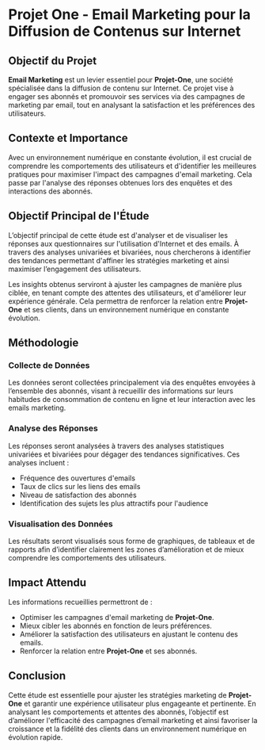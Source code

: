 # Projet One - Email Marketing pour la Diffusion de Contenus sur Internet

## Objectif du Projet

**Email Marketing** est un levier essentiel pour **Projet-One**, une société spécialisée dans la diffusion de contenu sur Internet. Ce projet vise à engager ses abonnés et promouvoir ses services via des campagnes de marketing par email, tout en analysant la satisfaction et les préférences des utilisateurs.

## Contexte et Importance

Avec un environnement numérique en constante évolution, il est crucial de comprendre les comportements des utilisateurs et d'identifier les meilleures pratiques pour maximiser l'impact des campagnes d'email marketing. Cela passe par l'analyse des réponses obtenues lors des enquêtes et des interactions des abonnés.

## Objectif Principal de l'Étude

L’objectif principal de cette étude est d'analyser et de visualiser les réponses aux questionnaires sur l'utilisation d'Internet et des emails. À travers des analyses univariées et bivariées, nous chercherons à identifier des tendances permettant d'affiner les stratégies marketing et ainsi maximiser l’engagement des utilisateurs.

Les insights obtenus serviront à ajuster les campagnes de manière plus ciblée, en tenant compte des attentes des utilisateurs, et d'améliorer leur expérience générale. Cela permettra de renforcer la relation entre **Projet-One** et ses clients, dans un environnement numérique en constante évolution.

## Méthodologie

### Collecte de Données
Les données seront collectées principalement via des enquêtes envoyées à l’ensemble des abonnés, visant à recueillir des informations sur leurs habitudes de consommation de contenu en ligne et leur interaction avec les emails marketing.

### Analyse des Réponses
Les réponses seront analysées à travers des analyses statistiques univariées et bivariées pour dégager des tendances significatives. Ces analyses incluent :
- Fréquence des ouvertures d'emails
- Taux de clics sur les liens des emails
- Niveau de satisfaction des abonnés
- Identification des sujets les plus attractifs pour l'audience

### Visualisation des Données
Les résultats seront visualisés sous forme de graphiques, de tableaux et de rapports afin d’identifier clairement les zones d’amélioration et de mieux comprendre les comportements des utilisateurs.

## Impact Attendu

Les informations recueillies permettront de :
- Optimiser les campagnes d'email marketing de **Projet-One**.
- Mieux cibler les abonnés en fonction de leurs préférences.
- Améliorer la satisfaction des utilisateurs en ajustant le contenu des emails.
- Renforcer la relation entre **Projet-One** et ses abonnés.

## Conclusion

Cette étude est essentielle pour ajuster les stratégies marketing de **Projet-One** et garantir une expérience utilisateur plus engageante et pertinente. En analysant les comportements et attentes des abonnés, l’objectif est d’améliorer l'efficacité des campagnes d’email marketing et ainsi favoriser la croissance et la fidélité des clients dans un environnement numérique en évolution rapide.
